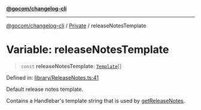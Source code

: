 [**@gocom/changelog-cli**](../README.md)

***

[@gocom/changelog-cli](../README.md) / [Private](../Internal/Private.md) / releaseNotesTemplate

# Variable: releaseNotesTemplate

> `const` **releaseNotesTemplate**: [`Template`](https://github.com/gocom/changelog)[]

Defined in: [library/ReleaseNotes.ts:41](https://github.com/gocom/changelog-cli/blob/52cc756fe6e19a9931001fbbfd4546f2621e953b/src/library/ReleaseNotes.ts#L41)

Default release notes template.

Contains a Handlebar's template string that is used by [getReleaseNotes](API.getReleaseNotes.md).
